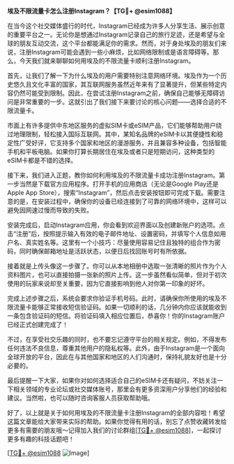 **埃及不限流量卡怎么注册Instagram？【TG💪+ @esim1088】**

在当今这个社交媒体盛行的时代，Instagram已经成为许多人分享生活、展示创意的重要平台之一。无论你是想通过Instagram记录自己的旅行足迹，还是希望与全球的朋友互动交流，这个平台都能满足你的需求。然而，对于身处埃及的朋友们来说，注册Instagram可能会遇到一些小麻烦，比如网络限制或是语言障碍等。那么，今天我们就来聊聊如何用埃及的不限流量卡顺利注册Instagram。

首先，让我们了解一下为什么埃及的用户需要特别注意网络环境。埃及作为一个历史悠久且文化丰富的国家，其互联网服务虽然近年来有了显著提升，但某些特定内容仍然可能受到限制。因此，在尝试注册Instagram之前，确保自己能够无障碍访问是非常重要的一步。这就引出了我们接下来要讨论的核心问题——选择合适的不限流量卡。

市面上有许多提供中东地区服务的虚拟SIM卡或eSIM产品，它们能够帮助用户绕过地理限制，轻松接入国际互联网。其中，某知名品牌的eSIM卡以其便捷性和稳定性广受好评，它支持多个国家和地区的漫游服务，并且兼容多种设备，包括智能手机和平板电脑。如果你打算长期居住在埃及或者只是短期访问，这种类型的eSIM卡都是不错的选择。

接下来，我们进入正题，教你如何利用埃及的不限流量卡成功注册Instagram。第一步当然是下载官方应用程序。打开手机的应用商店（无论是Google Play还是Apple App Store），搜索“Instagram”，然后点击安装按钮即可完成下载。需要注意的是，在安装过程中，确保你的设备已经连接到了可靠的网络环境中，这样可以避免因网速过慢而导致的失败。

安装完成后，启动Instagram应用，你会看到欢迎界面以及创建新账户的选项。点击“注册”后，按照提示输入有效的电子邮件地址、设置密码，并填写个人信息如用户名、真实姓名等。这里有一个小技巧：尽量使用容易记住且独特的组合作为密码，同时确保邮箱地址是活跃状态，以便日后找回账号时有所依据。

接着就是上传头像这一步骤了。你可以从本地相册中选取一张清晰的照片作为个人资料图片，也可以直接拍摄一张新的照片上传。这一步虽然看似简单，但对于初次使用的玩家来说却至关重要，因为它直接影响到他人对你第一印象的好坏。

完成上述步骤之后，系统会要求你验证手机号码。此时，请确保你所使用的埃及不限流量卡能够正常接收短信验证码。如果一切顺利的话，几分钟内你应该就能收到一条包含验证码的短信。将验证码填入相应位置后，恭喜你！你的Instagram账户已经正式创建完成了！

不过，在享受社交乐趣的同时，也不要忘记遵守平台的相关规定。例如，不得发布任何违法不良信息，尊重其他用户的隐私权等。此外，由于Instagram是一个面向全球开放的平台，因此在与其他国家和地区的人们沟通时，保持礼貌友好也是十分必要的。

最后提醒一下大家，如果你对如何选择适合自己的eSIM卡还有疑问，不妨关注一下相关领域的专业论坛或社交媒体账号，那里会有更多资深用户分享他们的经验和建议。当然啦，也可以随时咨询客服人员获取帮助哦。

好了，以上就是关于如何用埃及的不限流量卡注册Instagram的全部内容啦！希望这篇文章能给大家带来实际的帮助。如果你觉得有用的话，别忘了点赞收藏转发给更多有需要的朋友哦～记得加入我们的讨论群组[[TG💪+ @esim1088](https://t.me/s/esim1088)]，一起探讨更多有趣的科技话题吧！

[[TG💪+ @esim1088](https://t.me/s/esim1088) ![Image](https://i.postimg.cc/4NQfJmqS/Snipaste-2025-05-13-00-14-12.png)]